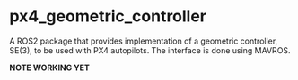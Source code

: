 # px4_geometric_controller
A ROS2 package that provides implementation of a geometric controller, SE(3), to be used with PX4 autopilots. The interface is done using MAVROS.

**NOTE WORKING YET**
